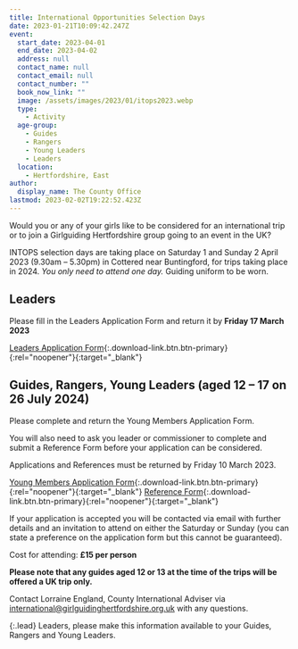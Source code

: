 ```yaml
---
title: International Opportunities Selection Days
date: 2023-01-21T10:09:42.247Z
event:
  start_date: 2023-04-01
  end_date: 2023-04-02
  address: null
  contact_name: null
  contact_email: null
  contact_number: ""
  book_now_link: ""
  image: /assets/images/2023/01/itops2023.webp
  type:
    - Activity
  age-group:
    - Guides
    - Rangers
    - Young Leaders
    - Leaders
  location:
    - Hertfordshire, East
author:
  display_name: The County Office
lastmod: 2023-02-02T19:22:52.423Z
---
```

Would you or any of your girls like to be considered for an international trip or to join a Girlguiding Hertfordshire group going to an event in the UK?

INTOPS selection days are taking place on Saturday 1 and Sunday 2 April 2023 (9.30am – 5.30pm) in Cottered near Buntingford, for trips taking place in 2024. *You only need to attend one day.* Guiding uniform to be worn.

## Leaders

Please fill in the Leaders Application Form and return it by **Friday 17 March 2023**

[Leaders Application Form](/assets/docs/2023/INTOPS-Leaders-Application-Form-2023.docx){:.download-link.btn.btn-primary}{:rel="noopener"}{:target="_blank"}

## Guides, Rangers, Young Leaders (aged 12 – 17 on 26 July 2024)

Please complete and return the Young Members Application Form.  

You will also need to ask you leader or commissioner to complete and submit a Reference Form before your application can be considered.

Applications and References must be returned by Friday 10 March 2023.

[Young Members Application Form](/assets/docs/2023/INTOPS-Young-Members-Application-Form-2023v1-1.docx){:.download-link.btn.btn-primary}{:rel="noopener"}{:target="_blank"} [Reference Form](/assets/docs/2023/International-Reference-Form.docx){:.download-link.btn.btn-primary}{:rel="noopener"}{:target="_blank"}

If your application is accepted you will be contacted via email with further details and an invitation to attend on either the Saturday or Sunday (you can state a preference on the application form but this cannot be guaranteed).

Cost for attending: **£15 per person**  

**Please note that any guides aged 12 or 13 at the time of the trips will be offered a UK trip only.**

Contact Lorraine England, County International Adviser via <international@girlguidinghertfordshire.org.uk> with any questions.

{:.lead}
Leaders, please make this information available to your Guides, Rangers and Young Leaders.
